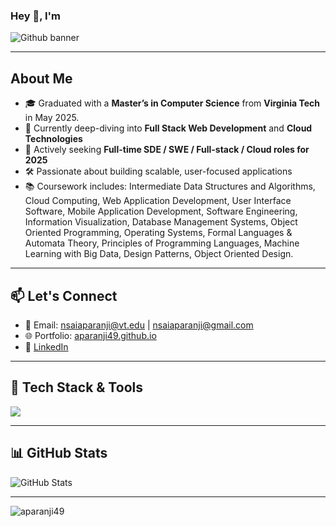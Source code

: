 

<!--
**aparanji49/aparanji49** is a ✨ _special_ ✨ repository because its `README.md` (this file) appears on your GitHub profile.

Here are some ideas to get you started:

- 🔭 I’m currently working on ...
- 🌱 I’m currently learning ...
- 👯 I’m looking to collaborate on ...
- 🤔 I’m looking for help with ...
- 💬 Ask me about ...
- 📫 How to reach me: ...
- 😄 Pronouns: ...
- ⚡ Fun fact: ...
-->

### Hey 👋, I'm 

![Github banner](https://github.com/aparanji49/aparanji49/assets/22083265/ceb4d857-7a01-4d0b-955d-7488c829fa0e)

---

## About Me

- 🎓 Graduated with a **Master’s in Computer Science** from **Virginia Tech** in May 2025.
- 🌱 Currently deep-diving into **Full Stack Web Development** and **Cloud Technologies**
- 🚀 Actively seeking **Full-time SDE / SWE / Full-stack / Cloud roles for 2025**
- 🛠️ Passionate about building scalable, user-focused applications
- 📚 Coursework includes: Intermediate Data Structures and Algorithms, Cloud Computing, Web Application Development, User Interface Software, Mobile Application Development, Software Engineering, Information Visualization, Database Management Systems, Object Oriented Programming, Operating Systems, Formal Languages & Automata Theory, Principles of Programming Languages, Machine Learning with Big Data, Design Patterns, Object Oriented Design.
---
## 📫 Let's Connect

- 📩 Email: [nsaiaparanji@vt.edu](mailto:nsaiaparanji@vt.edu) | [nsaiaparanji@gmail.com](mailto:nsaiaparanji@gmail.com)  
- 🌐 Portfolio: [aparanji49.github.io](https://aparanji49.github.io/)
- 💼 [LinkedIn](https://linkedin.com/in/saiaparanjinemmani)

---

## 🔧 Tech Stack & Tools

<p align="left">
  <img src="https://skillicons.dev/icons?i=react,js,ts,python,java,spring,django,aws,gcp,html,css,bootstrap,mysql,postgresql,firebase,git,github,docker" />
</p>

---

## 📊 GitHub Stats

<p align="left">
  <img src="https://github-readme-stats.vercel.app/api?username=aparanji49&show_icons=true&theme=radical" alt="GitHub Stats" />
</p>

---

<p align="left">
  <img src="https://komarev.com/ghpvc/?username=aparanji49&label=Profile%20views&color=0e75b6&style=flat" alt="aparanji49" />
</p>

<!--
- 🎓 I'm currently pursuing a master's degree in Computer Science at Virginia Tech
- 🌱 I’m currently learning Web Development and Cloud Technologies
- 👩‍💻 I'm looking for Full-time SWE/Full-stack/Cloud 2025 roles
- 📩 Reach out to me: [nsaiaparanji@vt.edu](mailto:nsaiaparanji@vt.edu) or [nsaiaparanji@gmail.com](mailto:nsaiaparanji@gmail.com)
- 🌐 [My Portfolio](https://aparanji49.github.io/)
- 📚 Coursework completed: Intermediate Data Structures and Algorithms, Cloud Computing, Web Application Development, User Interface Software, Mobile Application Development, Software Engineering, Information Visualization, Database Management Systems, Object Oriented Programming, Operating Systems, Formal Languages & Automata Theory, Principles of Programming Languages.

<h3 align="left">Connect with me:</h3>
<p align="left">
<a href="https://linkedin.com/in/saiaparanjinemmani" target="blank"><img align="center" src="https://raw.githubusercontent.com/rahuldkjain/github-profile-readme-generator/master/src/images/icons/Social/linked-in-alt.svg" alt="saiaparanjinemmani" height="30" width="40" /></a>
</p>


<p align="left"> <img src="https://komarev.com/ghpvc/?username=aparanji49&label=Profile%20views&color=0e75b6&style=flat" alt="aparanji49" /> </p>
-->

